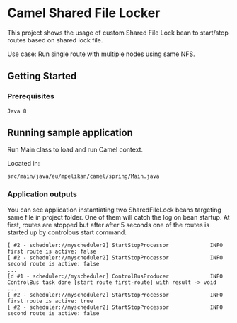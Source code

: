 # Camel Shared File Locker

This project shows the usage of custom Shared File Lock bean to start/stop routes based on  shared lock file.

Use case: Run single route with multiple nodes using same NFS.

## Getting Started

### Prerequisites

```
Java 8
```

## Running sample application

Run Main class to load and run Camel context. 

Located in:
```
src/main/java/eu/mpelikan/camel/spring/Main.java
```

### Application outputs
You can see application instantiating two SharedFileLock beans targeting same file in project folder.
One of them will catch the log on bean startup. At first, routes are stopped but after after 5 seconds one of the routes 
is started up by controlbus start command.

```
[ #2 - scheduler://myscheduler2] StartStopProcessor             INFO  first route is active: false
[ #2 - scheduler://myscheduler2] StartStopProcessor             INFO  second route is active: false
...
[d #1 - scheduler://myscheduler] ControlBusProducer             INFO  ControlBus task done [start route first-route] with result -> void
...
[ #2 - scheduler://myscheduler2] StartStopProcessor             INFO  first route is active: true
[ #2 - scheduler://myscheduler2] StartStopProcessor             INFO  second route is active: false
```

